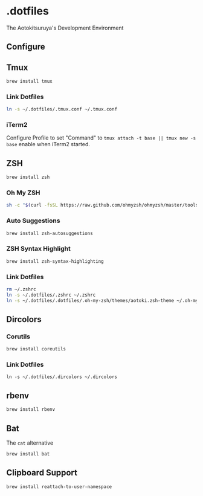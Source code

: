 .dotfiles
=========

The Aotokitsuruya's Development Environment

Configure
---

## Tmux

```bash
brew install tmux
```

### Link Dotfiles

```bash
ln -s ~/.dotfiles/.tmux.conf ~/.tmux.conf
```

### iTerm2

Configure Profile to set "Command" to `tmux attach -t base || tmux new -s base` enable when iTerm2 started.

## ZSH

```bash
brew install zsh
```

### Oh My ZSH

```bash
sh -c "$(curl -fsSL https://raw.github.com/ohmyzsh/ohmyzsh/master/tools/install.sh)"
```

### Auto Suggestions

```bash
brew install zsh-autosuggestions
```

### ZSH Syntax Highlight

```bash
brew install zsh-syntax-highlighting
```

### Link Dotfiles

```bash
rm ~/.zshrc
ln -s ~/.dotfiles/.zshrc ~/.zshrc
ln -s ~/.dotfiles/.dotfiles/.oh-my-zsh/themes/aotoki.zsh-theme ~/.oh-my-zsh/themes/aotoki.zsh-theme
```

## Dircolors

### Corutils

```bash
brew install coreutils
```

### Link Dotfiles

```
ln -s ~/.dotfiles/.dircolors ~/.dircolors
```

## rbenv

```bash
brew install rbenv
```

## Bat

The `cat` alternative

```bash
brew install bat
```

## Clipboard Support

```bash
brew install reattach-to-user-namespace
```
